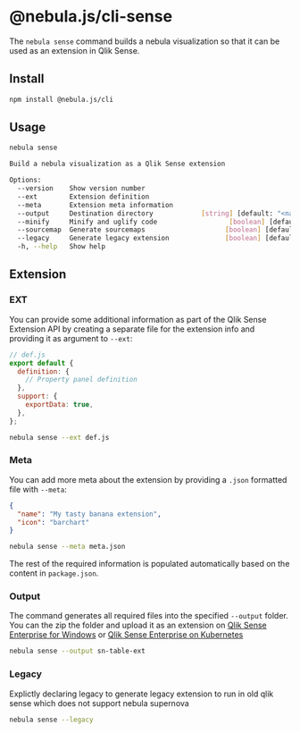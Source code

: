# @nebula.js/cli-sense

The `nebula sense` command builds a nebula visualization so that it can be used as an extension in Qlik Sense.

## Install

```sh
npm install @nebula.js/cli
```

## Usage

```sh
nebula sense

Build a nebula visualization as a Qlik Sense extension

Options:
  --version    Show version number                                     [boolean]
  --ext        Extension definition                                     [string]
  --meta       Extension meta information                               [string]
  --output     Destination directory            [string] [default: "<name>-ext"]
  --minify     Minify and uglify code                  [boolean] [default: true]
  --sourcemap  Generate sourcemaps                    [boolean] [default: false]
  --legacy     Generate legacy extension              [boolean] [default: false]
  -h, --help   Show help                                               [boolean]
```

## Extension

### EXT

You can provide some additional information as part of the Qlik Sense Extension API by creating a separate file for the extension info and providing it as argument to `--ext`:

```js
// def.js
export default {
  definition: {
    // Property panel definition
  },
  support: {
    exportData: true,
  },
};
```

```bash
nebula sense --ext def.js
```

### Meta

You can add more meta about the extension by providing a `.json` formatted file with `--meta`:

```json
{
  "name": "My tasty banana extension",
  "icon": "barchart"
}
```

```bash
nebula sense --meta meta.json
```

The rest of the required information is populated automatically based on the content in `package.json`.

### Output

The command generates all required files into the specified `--output` folder. You can the zip the folder and upload it as an extension on [Qlik Sense Enterprise for Windows](https://help.qlik.com/en-US/sense-developer/April2020/Subsystems/Extensions/Content/Sense_Extensions/Howtos/deploy-extensions.htm) or [Qlik Sense Enterprise on Kubernetes](https://help.qlik.com/en-US/sense-admin/April2020/Subsystems/DeployAdministerQSE/Content/Sense_DeployAdminister/QSEoK/Administer_QSEoK/mc-extensions.htm)

```bash
nebula sense --output sn-table-ext
```

### Legacy

 Explictly declaring legacy to generate legacy extension to run in old qlik sense which does not support nebula supernova

```bash
nebula sense --legacy
```
